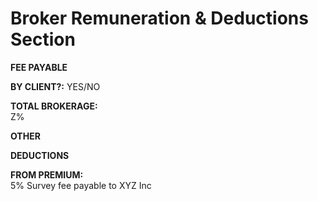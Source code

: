 
# Broker Remuneration &amp; Deductions Section

**FEE PAYABLE**

**BY CLIENT?:**
YES/NO

**TOTAL BROKERAGE:**  
Z%

**OTHER**

**DEDUCTIONS**

**FROM PREMIUM:**   
5% Survey fee payable to XYZ Inc
